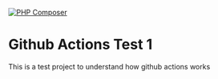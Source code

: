 [![PHP Composer](https://github.com/mi-lopez/github-actions-test-1/actions/workflows/php.yml/badge.svg)](https://github.com/mi-lopez/github-actions-test-1/actions/workflows/php.yml)

Github Actions Test 1
=========

This is a test project to understand how github actions works
